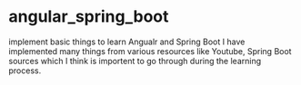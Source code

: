 # angular_spring_boot
implement basic things to learn Angualr and Spring Boot
I have implemented many things from various resources like Youtube, Spring Boot sources which I think is importent to go through during the learning process.
